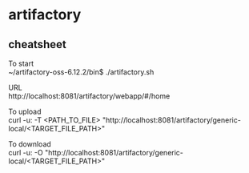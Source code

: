 # artifactory
## cheatsheet  

To start  
~/artifactory-oss-6.12.2/bin$ ./artifactory.sh   

URL  
http://localhost:8081/artifactory/webapp/#/home  
  
To upload  
curl -u<USERNAME>:<PASSWORD> -T <PATH_TO_FILE> "http://localhost:8081/artifactory/generic-local/<TARGET_FILE_PATH>"  
   
To download     
curl -u<USERNAME>:<PASSWORD> -O "http://localhost:8081/artifactory/generic-local/<TARGET_FILE_PATH>"
  
